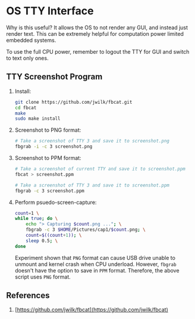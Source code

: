 # OS TTY Interface

Why is this useful? It allows the OS to not render any GUI, and instead just render text. This can be extremely helpful for computation power limited embedded systems.

To use the full CPU power, remember to logout the TTY for GUI and switch to text only ones.

## TTY Screenshot Program

1. Install:
    ```bash
    git clone https://github.com/jwilk/fbcat.git
    cd fbcat
    make
    sudo make install
    ```
2. Screenshot to PNG format:
    ```bash
    # Take a screenshot of TTY 3 and save it to screenshot.png
    fbgrab -i -c 3 screenshot.png
    ```
3. Screenshot to PPM format:
    ```bash
    # Take a screenshot of current TTY and save it to screenshot.ppm
    fbcat > screenshot.ppm
    ```
    ```bash
    # Take a screenshot of TTY 3 and save it to screenshot.ppm
    fbgrab -c 3 screenshot.ppm
    ```
4. Perform psuedo-screen-capture:
    ```bash
    count=1 \
    while true; do \
        echo "> Capturing $count.png ..."; \
        fbgrab -c 3 $HOME/Pictures/cap1/$count.png; \
        count=$((count+1)); \
        sleep 0.5; \
    done
    ```
    Experiment shown that `PNG` format can cause USB drive unable to unmount and kernel crash when CPU underload. However, `fbgrab` doesn't have the option to save in `PPM` format. Therefore, the above script uses `PNG` format.

## References

1. [https://github.com/jwilk/fbcat](https://github.com/jwilk/fbcat)
